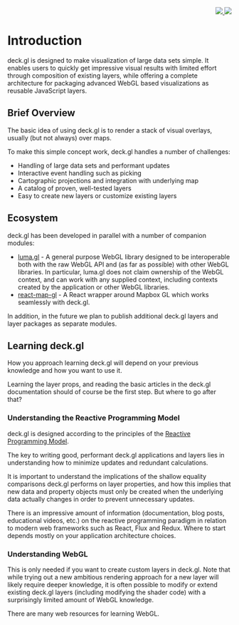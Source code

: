 <p align="right">
  <a href="https://github.com/uber/deck.gl/blob/4.1-release/docs/README.md">
    <img src="https://img.shields.io/badge/current-v4.1-brightgreen.svg?style=flat-square" />
  </a>
  <a href="https://github.com/uber/deck.gl/tree/3.0-release/docs">
    <img src="https://img.shields.io/badge/legacy-v3-green.svg?style=flat-square" />
  </a>
</p>

# Introduction

deck.gl is designed to make visualization of large data sets simple.
It enables users to quickly get impressive visual results with limited effort
through composition of existing layers, while offering a complete architecture
for packaging advanced WebGL based visualizations as reusable JavaScript
layers.

## Brief Overview

The basic idea of using deck.gl is to render a stack of visual overlays,
usually (but not always) over maps.

To make this simple concept work, deck.gl handles a number of challenges:

* Handling of large data sets and performant updates
* Interactive event handling such as picking
* Cartographic projections and integration with underlying map
* A catalog of proven, well-tested layers
* Easy to create new layers or customize existing layers

## Ecosystem

deck.gl has been developed in parallel with a number of companion modules:

* [luma.gl](https://uber.github.io/luma.gl/#/) -
  A general purpose WebGL library designed to be interoperable both with the
  raw WebGL API and (as far as possible) with other WebGL libraries.
  In particular, luma.gl does not claim ownership of the WebGL context, and can
  work with any supplied context, including contexts created by the application
  or other WebGL libraries.
* [react-map-gl](https://uber.github.io/react-map-gl/#/) - A React wrapper
  around Mapbox GL which works seamlessly with deck.gl.

In addition, in the future we plan to publish additional deck.gl layers and
layer packages as separate modules.

## Learning deck.gl

How you approach learning deck.gl will depend on your previous
knowledge and how you want to use it.

Learning the layer props, and reading the basic articles in the deck.gl
documentation should of course be the first step. But where to go
after that?

### Understanding the Reactive Programming Model

deck.gl is designed according to the principles of the
[Reactive Programming Model](https://en.wikipedia.org/wiki/Reactive_programming).

The key to writing good, performant deck.gl applications and layers
lies in understanding how to minimize updates and redundant calculations.

It is important to understand the implications of the shallow equality
comparisons deck.gl performs on layer properties, and how this implies that
new data and property objects must only be created when the underlying
data actually changes in order to prevent unnecessary updates.

There is an impressive amount of information (documentation, blog posts,
educational videos, etc.) on the reactive programming paradigm in relation to
modern web frameworks such as React, Flux and Redux. Where to start depends
mostly on your application architecture choices.

### Understanding WebGL

This is only needed if you want to create custom layers in deck.gl.
Note that while trying out a new ambitious rendering approach for a
new layer will likely require deeper knowledge, it is often possible to modify
or extend existing deck.gl layers (including modifying the shader code) with
a surprisingly limited amount of WebGL knowledge.

There are many web resources for learning WebGL.
